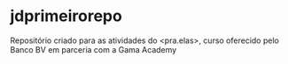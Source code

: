 # jdprimeirorepo
Repositório criado para as atividades do &lt;pra.elas>, curso oferecido pelo Banco BV em parceria com a Gama Academy
